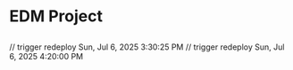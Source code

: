 # EDM Project

<!-- Trigger redeploy: July 6, 2025 -->

##
// trigger redeploy Sun, Jul  6, 2025  3:30:25 PM
// trigger redeploy Sun, Jul  6, 2025  4:20:00 PM

